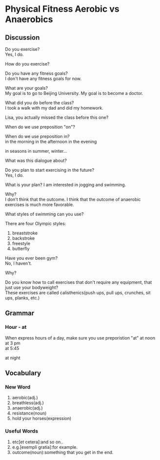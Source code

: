 # Physical Fitness Aerobic vs Anaerobics
## Discussion
Do you exercise?  
Yes, I do.  

How do you exercise?  

Do you have any fitness goals?  
I don't have any fitness goals for now.  

What are your goals?  
My goal is to go to Beijing University. 
My goal is to become a doctor.  


What did you do before the class?  
I took a walk with my dad and did my homework.  

Lisa, you actually missed the class before this one?  

When do we use preposition "on"?  


When do we use preposition in?  
in the morning
in the afternoon
in the evening

in seasons
in summer, winter...  

What was this dialogue about?  

Do you plan to start exercising in the future?  
Yes, I do.  

What is your plan? 
I am interested in jogging and swimming.  

Why?  
I don't think that the outcome. I think that the outcome of anaerobic exercises is much more favorable. 

What styles of swimming can you use?  

There are four Olympic styles:
1. breaststroke
1. backstroke
1. freestyle
1. butterfly

Have you ever been gym?  
No, I haven't.  

Why?  

Do you know how to call exercises that don't require any equipment, that just use your bodyweight?  
These exercises are called calisthenics(push ups, pull ups, crunches, sit ups, planks, etc.)  

## Grammar
### Hour - at
When express hours of a day, make sure you use preporistion "at"
at noon  
at 3 pm  
at 5:45  

at night

## Vocabulary
### New Word
1. aerobic(adj.) 
1. breathless(adj.)
1. anaerobic(adj.)
1. resistance(noun)
1. hold your horses(expression)

### Useful Words
1. etc[et cetera]:and so on..
1. e.g.[exempli gratia]:for example.
1. outcome(noun):something that you get in the end.
